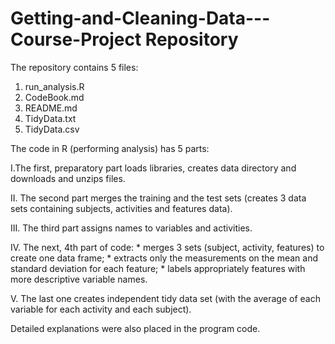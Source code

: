 # Getting-and-Cleaning-Data---Course-Project Repository


The repository contains 5 files:

1. run_analysis.R
2. CodeBook.md
3. README.md
4. TidyData.txt
5. TidyData.csv

The code in R (performing analysis) has 5 parts:

I.The first, preparatory part loads libraries, creates data directory and downloads and unzips files.

II. The second part merges the training and the test sets (creates 3 data sets containing subjects, activities and features data).

III. The third part assigns names to variables and activities.

IV. The next, 4th part of code:
      * merges 3 sets (subject, activity, features) to create one data frame;
      * extracts only the measurements on the mean and standard deviation for each feature;
      * labels appropriately features with more descriptive variable names. 	

V. The last one creates independent tidy data set (with the average of each variable for each activity and each subject).


Detailed explanations were also placed in the program code.

